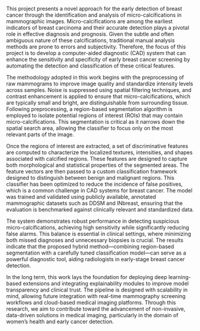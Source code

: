 This project presents a novel approach for the early detection of breast cancer through the identification and analysis of micro-calcifications in mammographic images. Micro-calcifications are among the earliest indicators of breast carcinoma and their accurate detection plays a pivotal role in effective diagnosis and prognosis. Given the subtle and often ambiguous nature of these calcifications, traditional manual analysis methods are prone to errors and subjectivity. Therefore, the focus of this project is to develop a computer-aided diagnostic (CAD) system that can enhance the sensitivity and specificity of early breast cancer screening by automating the detection and classification of these critical features.

The methodology adopted in this work begins with the preprocessing of raw mammograms to improve image quality and standardize intensity levels across samples. Noise is suppressed using spatial filtering techniques, and contrast enhancement is applied to ensure that micro-calcifications, which are typically small and bright, are distinguishable from surrounding tissue. Following preprocessing, a region-based segmentation algorithm is employed to isolate potential regions of interest (ROIs) that may contain micro-calcifications. This segmentation is critical as it narrows down the spatial search area, allowing the classifier to focus only on the most relevant parts of the image.

Once the regions of interest are extracted, a set of discriminative features are computed to characterize the localized textures, intensities, and shapes associated with calcified regions. These features are designed to capture both morphological and statistical properties of the segmented areas. The feature vectors are then passed to a custom classification framework designed to distinguish between benign and malignant regions. This classifier has been optimized to reduce the incidence of false positives, which is a common challenge in CAD systems for breast cancer. The model was trained and validated using publicly available, annotated mammographic datasets such as DDSM and INbreast, ensuring that the evaluation is benchmarked against clinically relevant and standardized data.

The system demonstrates robust performance in detecting suspicious micro-calcifications, achieving high sensitivity while significantly reducing false alarms. This balance is essential in clinical settings, where minimizing both missed diagnoses and unnecessary biopsies is crucial. The results indicate that the proposed hybrid method—combining region-based segmentation with a carefully tuned classification model—can serve as a powerful diagnostic tool, aiding radiologists in early-stage breast cancer detection.

In the long term, this work lays the foundation for deploying deep learning-based extensions and integrating explainability modules to improve model transparency and clinical trust. The pipeline is designed with scalability in mind, allowing future integration with real-time mammography screening workflows and cloud-based medical imaging platforms. Through this research, we aim to contribute toward the advancement of non-invasive, data-driven solutions in medical imaging, particularly in the domain of women’s health and early cancer detection.
